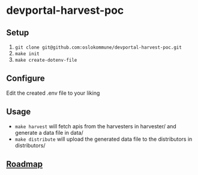 # devportal-harvest-poc

## Setup
1. `git clone git@github.com:oslokommune/devportal-harvest-poc.git`
2. `make init`
3. `make create-dotenv-file`

## Configure
Edit the created .env file to your liking

## Usage
* `make harvest` will fetch apis from the harvesters in harvester/ and generate a data file in data/
* `make distribute` will upload the generated data file to the distributors in distributors/

## [Roadmap](https://github.com/oslokommune/devportal-harvest-poc/projects/1?add_cards_query=is%3Aopen)
